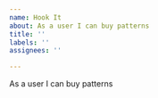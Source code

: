 ```yaml
---
name: Hook It
about: As a user I can buy patterns
title: ''
labels: ''
assignees: ''

---
```


As a user I can buy patterns
